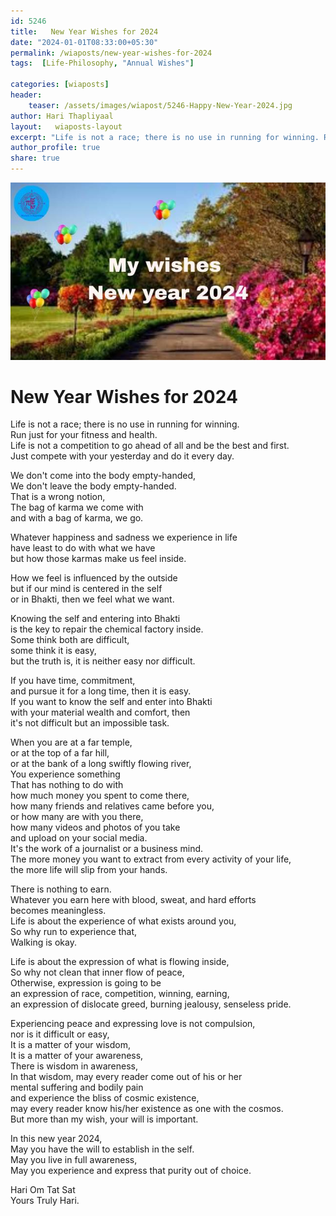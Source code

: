 ```yaml
---
id: 5246  
title:   New Year Wishes for 2024              
date: "2024-01-01T08:33:00+05:30"            
permalink: /wiaposts/new-year-wishes-for-2024          
tags:  [Life-Philosophy, "Annual Wishes"]             
            
categories: [wiaposts] 
header:            
    teaser: /assets/images/wiapost/5246-Happy-New-Year-2024.jpg            
author: Hari Thapliyaal            
layout:   wiaposts-layout
excerpt: "Life is not a race; there is no use in running for winning. Run just for your fitness and health. Life is not a competition to go ahead of all and be the best and first. Just compete with your"
author_profile: true            
share: true            
---
```

![New Year Wishes for 2024](/assets/images/wiapost/5246-Happy-New-Year-2024.jpg)            
            
# New Year Wishes for 2024    
    
Life is not a race; there is no use in running for winning.    
Run just for your fitness and health.    
Life is not a competition to go ahead of all and be the best and first.    
Just compete with your yesterday and do it every day.    
    
We don't come into the body empty-handed,    
We don't leave the body empty-handed.    
That is a wrong notion,    
The bag of karma we come with    
and with a bag of karma, we go.    
    
Whatever happiness and sadness we experience in life    
have least to do with what we have    
but how those karmas make us feel inside.    
    
How we feel is influenced by the outside    
but if our mind is centered in the self    
or in Bhakti, then we feel what we want.    
    
Knowing the self and entering into Bhakti    
is the key to repair the chemical factory inside.    
Some think both are difficult,    
some think it is easy,    
but the truth is, it is neither easy nor difficult.    
    
If you have time, commitment,    
and pursue it for a long time, then it is easy.    
If you want to know the self and enter into Bhakti    
with your material wealth and comfort, then    
it's not difficult but an impossible task.    
    
When you are at a far temple,    
or at the top of a far hill,    
or at the bank of a long swiftly flowing river,    
You experience something    
That has nothing to do with    
how much money you spent to come there,    
how many friends and relatives came before you,    
or how many are with you there,    
how many videos and photos of you take    
and upload on your social media.    
It's the work of a journalist or a business mind.    
The more money you want to extract from every activity of your life,    
the more life will slip from your hands.    
    
There is nothing to earn.    
Whatever you earn here with blood, sweat, and hard efforts    
becomes meaningless.    
Life is about the experience of what exists around you,    
So why run to experience that,    
Walking is okay.    
    
Life is about the expression of what is flowing inside,    
So why not clean that inner flow of peace,    
Otherwise, expression is going to be    
an expression of race, competition, winning, earning,    
an expression of dislocate greed, burning jealousy, senseless pride.    
    
Experiencing peace and expressing love is not compulsion,    
nor is it difficult or easy,    
It is a matter of your wisdom,    
It is a matter of your awareness,    
There is wisdom in awareness,    
In that wisdom, may every reader come out of his or her    
mental suffering and bodily pain    
and experience the bliss of cosmic existence,    
may every reader know his/her existence as one with the cosmos.    
But more than my wish, your will is important.    
    
In this new year 2024,    
May you have the will to establish in the self.    
May you live in full awareness,    
May you experience and express that purity out of choice.    
    
    
Hari Om Tat Sat    
Yours Truly Hari.    
